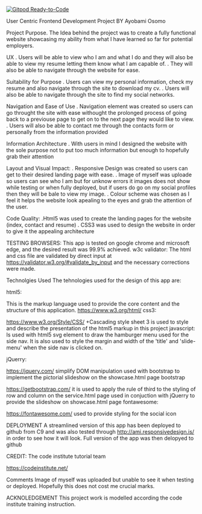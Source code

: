 [![Gitpod Ready-to-Code](https://img.shields.io/badge/Gitpod-Ready--to--Code-blue?logo=gitpod)](https://gitpod.io/#https://github.com/ayosomo/UCD-resume) 

User Centric Frontend Development Project
BY Ayobami Osomo

Project Purpose.
The Idea behind the project was to create a fully functional website showcasing my ability from what I have learned so far for potential employers.

  UX
  . Users will be able to view who I am and what I do and they will also be able to view my resume letting them know what I am capable of. 
  . They will also be able to navigate through the website for ease.
  
 Suitability for Purpose
  . Users can view my personal information, check my resume and also navigate through the site to download my cv.
  . Users will also be able to navigate through the site to find my social networks.
  
 Navigation and Ease of Use
  . Navigation element was created so users can go throught the site with ease withought the prolonged process of going back to a previouse page to get on to the next page they would like to view.
  . Users will also be able to contact me through the contacts form or personally from the information provided 
 
 Information Architecture
  . With users in mind I designed the website with the sole purpose not to put too much information but enough to hopefully grab their attention
  
 Layout and Visual Impact:
  . Responsive Design was created so users can get to their desired landing page with ease.
  . Image of myself was uploade so users can see who I am but for unknow errors it images does not show while testing or when fully deployed, 
   but if users do go on my social profiles then they will be bale to view my image.
  . Colour scheme was chosen as I feel it helps the website look apealing to the eyes and grab the attention of the user.
  
 Code Quality:
  .Html5 was used to create the landing pages for the website (index, contact and resume)
  . CSS3 was used to design the website in order to give it the appealing architecture 

TESTING
BROWSERS: This app is tested on google chrome and microsoft edge, and the desired result was 99.9% achieved.
w3c validator: The html and css file are validated by direct input at https://validator.w3.org/#validate_by_input and the necessary corrections were made.

Technolgies Used
 The tehnologies used for the design of this app are:

html5:

This is the markup language used to provide the core content and the structure of this application.
https://www.w3.org/html/
css3:

https://www.w3.org/Style/CSS/ +Cascading style sheet 3 is used to style and describe the presentation of the html5 markup in this project
javascript: Is used with html5 svg element to draw the hamburger menu used for the side nav. It is also used to style the margin and width of the 'title' and 'slide-menu' when the side nav is clicked on.

jQuerry:

https://jquery.com/
simplify DOM manipulation
used with bootstrap to implement the pictorial slideshow on the showcase.html page
bootstrap

https://getbootstrap.com/
it is used to apply the rule of third to the styling of row and column on the service.html page
used in conjuction with jQuerry to provide the slideshow on showcase.html page
fontawesome:

https://fontawesome.com/
used to provide styling for the social icon

DEPLOYMENT
A streamlined version of this app has been deployed to github from C9 and was also tested through http://ami.responsivedesign.is/ in order to see how it will look.
Full version of the app was then delopyed to github

CREDIT:
The code institute tutorial team

https://codeinstitute.net/

Comments
Image of myself was uploaded but unable to see it when testing or deployed. Hopefully this does not cost me crucial marks.

ACKNOLEDGEMENT
This project work is modelled according the code institute training instruction.
